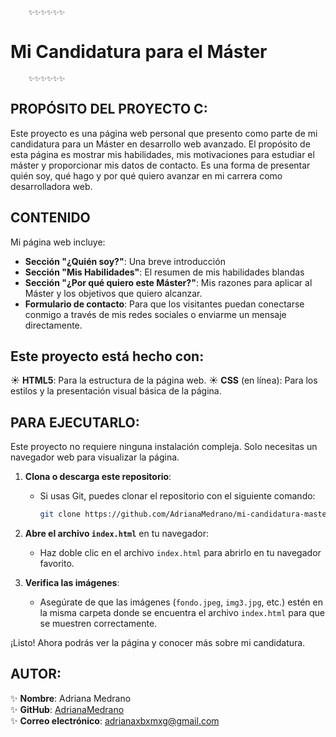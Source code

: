         ✨✨✨✨✨✨
# Mi Candidatura para el Máster 
        ✨✨✨✨✨✨

## PROPÓSITO DEL PROYECTO C:

Este proyecto es una página web personal que presento como parte de mi candidatura para un Máster en desarrollo web avanzado. El propósito de esta página es mostrar mis habilidades, mis motivaciones para estudiar el máster y proporcionar mis datos de contacto. Es una forma de presentar quién soy, qué hago y por qué quiero avanzar en mi carrera como desarrolladora web.

## CONTENIDO

Mi página web incluye:

- **Sección "¿Quién soy?"**: Una breve introducción
- **Sección "Mis Habilidades"**: El resumen de mis habilidades blandas
- **Sección "¿Por qué quiero este Máster?"**: Mis razones para aplicar al Máster y los objetivos que quiero alcanzar.
- **Formulario de contacto**: Para que los visitantes puedan conectarse conmigo a través de mis redes sociales o enviarme un mensaje directamente.

## Este proyecto está hecho con:

☀️ **HTML5**: Para la estructura de la página web.
☀️ **CSS** (en línea): Para los estilos y la presentación visual básica de la página.

## PARA EJECUTARLO:

Este proyecto no requiere ninguna instalación compleja. Solo necesitas un navegador web para visualizar la página.

1. **Clona o descarga este repositorio**:
   - Si usas Git, puedes clonar el repositorio con el siguiente comando:
     ```bash
     git clone https://github.com/AdrianaMedrano/mi-candidatura-master.git
     ```

2. **Abre el archivo `index.html`** en tu navegador:
   - Haz doble clic en el archivo `index.html` para abrirlo en tu navegador favorito.

3. **Verifica las imágenes**:
   - Asegúrate de que las imágenes (`fondo.jpeg`, `img3.jpg`, etc.) estén en la misma carpeta donde se encuentra el archivo `index.html` para que se muestren correctamente.

¡Listo! Ahora podrás ver la página y conocer más sobre mi candidatura.

## AUTOR:

✨ **Nombre**: Adriana Medrano  
✨ **GitHub**: [AdrianaMedrano](https://github.com/AdrianaMedrano)  
✨ **Correo electrónico**: [adrianaxbxmxg@gmail.com](mailto:adrianaxbxmxg@gmail.com)

